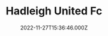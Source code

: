 ---
date: 2022-11-27T15:36:46.000Z
title: Hadleigh United Fc
latitude: 52.039936443290514
longitude: 0.953969286937028
url: http://www.hadleigh-utd.co.uk
category: checkin
---
